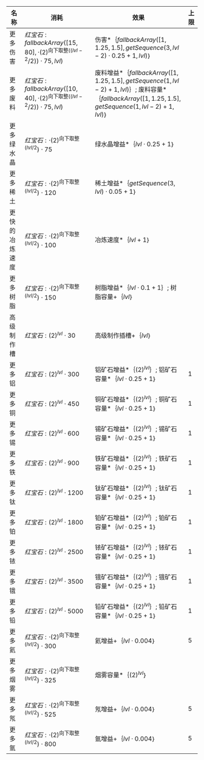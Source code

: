 | 名称  | 消耗  | 效果  | 上限  |
| --- | --- | --- | --- |
| 更多伤害 | ${ 红宝石: fallbackArray([15, 80],   \cdot  {(2)}^{\text{向下取整}((lvl - 2} / 2))  \cdot  75, lvl) }$ | 伤害*｛$fallbackArray([1, 1.25, 1.5], getSequence(3, lvl - 2)  \cdot  0.25 + 1, lvl)$｝ |  |
| 更多废料 | ${ 红宝石: fallbackArray([10, 40],   \cdot  {(2)}^{\text{向下取整}((lvl - 2} / 2))  \cdot  75, lvl) }$ | 废料增益*｛$fallbackArray([1, 1.25, 1.5], getSequence(1, lvl - 2) + 1, lvl)$｝; 废料容量*｛$fallbackArray([1, 1.25, 1.5], getSequence(1, lvl - 2) + 1, lvl)$｝ |  |
| 更多绿水晶 | ${ 红宝石:   \cdot  {(2)}^{\text{向下取整}(lvl / 2})  \cdot  75 }$ | 绿水晶增益*｛$lvl  \cdot  0.25 + 1$｝ |  |
| 更多稀土 | ${ 红宝石:   \cdot  {(2)}^{\text{向下取整}(lvl / 2})  \cdot  120 }$ | 稀土增益*｛$getSequence(3, lvl)  \cdot  0.05 + 1$｝ |  |
| 更快的冶炼速度 | ${ 红宝石:   \cdot  {(2)}^{\text{向下取整}(lvl / 2})  \cdot  100 }$ | 冶炼速度*｛$lvl + 1$｝ |  |
| 更多树脂 | ${ 红宝石:   \cdot  {(2)}^{\text{向下取整}(lvl / 2})  \cdot  150 }$ | 树脂增益*｛$lvl  \cdot  0.1 + 1$｝; 树脂容量+｛$lvl$｝ |  |
| 高级制作槽 | ${ 红宝石: {(2)}^{lvl}  \cdot  30 }$ | 高级制作插槽+｛$lvl$｝ |  |
| 更多铝 | ${ 红宝石: {(2)}^{lvl}  \cdot  300 }$ | 铝矿石增益*｛${(2)}^{lvl}$｝; 铝矿石容量*｛$lvl  \cdot  0.25 + 1$｝ | 1 |
| 更多铜 | ${ 红宝石: {(2)}^{lvl}  \cdot  450 }$ | 铜矿石增益*｛${(2)}^{lvl}$｝; 铜矿石容量*｛$lvl  \cdot  0.25 + 1$｝ | 1 |
| 更多锡 | ${ 红宝石: {(2)}^{lvl}  \cdot  600 }$ | 锡矿石增益*｛${(2)}^{lvl}$｝; 锡矿石容量*｛$lvl  \cdot  0.25 + 1$｝ | 1 |
| 更多铁 | ${ 红宝石: {(2)}^{lvl}  \cdot  900 }$ | 铁矿石增益*｛${(2)}^{lvl}$｝; 铁矿石容量*｛$lvl  \cdot  0.25 + 1$｝ | 1 |
| 更多钛 | ${ 红宝石: {(2)}^{lvl}  \cdot  1200 }$ | 钛矿石增益*｛${(2)}^{lvl}$｝; 钛矿石容量*｛$lvl  \cdot  0.25 + 1$｝ | 1 |
| 更多铂 | ${ 红宝石: {(2)}^{lvl}  \cdot  1800 }$ | 铂矿石增益*｛${(2)}^{lvl}$｝; 铂矿石容量*｛$lvl  \cdot  0.25 + 1$｝ | 1 |
| 更多铱 | ${ 红宝石: {(2)}^{lvl}  \cdot  2500 }$ | 铱矿石增益*｛${(2)}^{lvl}$｝; 铱矿石容量*｛$lvl  \cdot  0.25 + 1$｝ | 1 |
| 更多锇 | ${ 红宝石: {(2)}^{lvl}  \cdot  3500 }$ | 锇矿石增益*｛${(2)}^{lvl}$｝; 锇矿石容量*｛$lvl  \cdot  0.25 + 1$｝ | 1 |
| 更多铅 | ${ 红宝石: {(2)}^{lvl}  \cdot  5000 }$ | 铅矿石增益*｛${(2)}^{lvl}$｝; 铅矿石容量*｛$lvl  \cdot  0.25 + 1$｝ | 1 |
| 更多氦 | ${ 红宝石:   \cdot  {(2)}^{\text{向下取整}(lvl / 2})  \cdot  300 }$ | 氦增益+｛$lvl  \cdot  0.004$｝ | 5 |
| 更多烟雾 | ${ 红宝石:   \cdot  {(2)}^{\text{向下取整}(lvl / 2})  \cdot  325 }$ | 烟雾容量*｛${(2)}^{lvl}$｝ |  |
| 更多氖 | ${ 红宝石:   \cdot  {(2)}^{\text{向下取整}(lvl / 2})  \cdot  525 }$ | 氖增益+｛$lvl  \cdot  0.004$｝ | 5 |
| 更多氩 | ${ 红宝石:   \cdot  {(2)}^{\text{向下取整}(lvl / 2})  \cdot  800 }$ | 氩增益+｛$lvl  \cdot  0.004$｝ | 5 |

